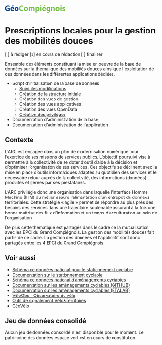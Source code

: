 ![picto](https://github.com/sigagglocompiegne/orga_gest_igeo/blob/master/doc/img/geocompiegnois_2020_reduit_v2.png)

# Prescriptions locales pour la gestion des mobilités douces 

[ ] à rédiger [x] en cours de rédaction [ ] finaliser

Ensemble des éléments constituant la mise en oeuvre de la base de données sur la thématique des mobilités douces ainsi que l'exploitation de ces données dans les différentes applications dédiées.

- Script d'initialisation de la base de données
  * [Suivi des modifications](bdd/md_00_trace.sql)
  * [Création  de la structure initiale](bdd/md_10_squelette.sql)
  * Création des vues de gestion
  * Création des vues applicatives
  * Création des vues OpenData
  * [Création des privilèges](bdd/md_99_grant.sql)
- Documentation d'administration de la base
- Documentation d'administration de l'application


## Contexte

L’ARC est engagée dans un plan de modernisation numérique pour l’exercice de ses missions de services publics. L’objectif poursuivi vise à permettre à la collectivité de se doter d’outil d’aide à la décision et d’optimiser l’organisation de ses services. Ces objectifs se déclinent avec la mise en place d’outils informatiques adaptés au quotidien des services et le nécessaire retour auprès de la collectivité, des informations (données) produites et gérées par ses prestataires. 

L’ARC privilégie donc une organisation dans laquelle l’Interface Homme Machine (IHM) du métier assure l’alimentation d’un entrepôt de données territoriales. Cette stratégie « agile » permet de répondre au plus près des besoins des services dans une trajectoire soutenable assurant à la fois une bonne maitrise des flux d’information et un temps d’acculturation au sein de l’organisation.

De plus cette thématique est partagée dans le cadre de la mutualisation avec les EPCI du Grand Compiégnois. La gestion des mobilités douces fait partie de ce cadre. La gestion des données et l'applicatif sont donc partagés entre les 4 EPCI du Grand Compiégnois.

## Voir aussi

- [Schéma de données national pour le stationnement cyclable](https://schema.data.gouv.fr/etalab/schema-stationnement-cyclable/latest.html)
- [Documentation sur le stationnement cyclable](https://doc.transport.data.gouv.fr/producteurs/documentation-sur-le-stationnement-cyclable#description-du-schema)
- [Schéma de données national d’aménagements cyclables](https://schema.data.gouv.fr/etalab/schema-amenagements-cyclables/latest.html)
- [Documentation sur les aménagements cyclables (GITHUB)](https://github.com/etalab/schema-amenagements-cyclables/blob/master/documentation/ame_d.md)
- [Documentation sur les aménagements cyclables (ETALAB)](https://doc.transport.data.gouv.fr/producteurs/amenagements-cyclables#amenagements-cyclables)
- [VéloObs - Observatoire du vélo](https://github.com/2p2r/velobs_web/blob/master/documentation_utilisateurs.md)
- [Outil de signalement Vélo&Territoires](https://www.velo-territoires.org/observatoires/observatoire-national-des-veloroutes-et-voies-vertes/outil-signalement-anomalies-cyclables/)
- [GéoVélo](https://geovelo.app/fr/)

## Jeu de données consolidé

Aucun jeu de données consolidé n'est disponible pour le moment. Le patrimoine des données espace vert est en cours de constitution.


